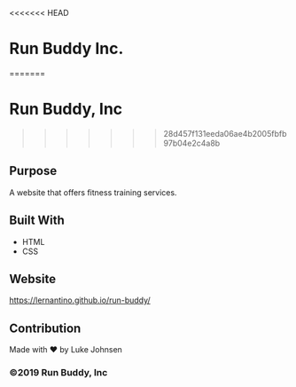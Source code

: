 <<<<<<< HEAD
# Run Buddy Inc.
=======
# Run Buddy, Inc
>>>>>>> 28d457f131eeda06ae4b2005fbfb97b04e2c4a8b

## Purpose
A website that offers fitness training services. 

## Built With
* HTML
* CSS

## Website
https://lernantino.github.io/run-buddy/

## Contribution
Made with ❤️ by Luke Johnsen

### ©️2019 Run Buddy, Inc 
